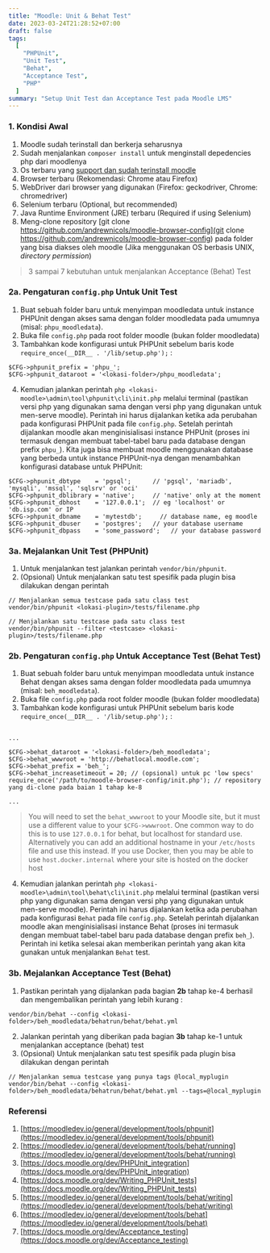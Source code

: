 ```yaml
---
title: "Moodle: Unit & Behat Test"
date: 2023-03-24T21:28:52+07:00
draft: false
tags:
  [
    "PHPUnit",
    "Unit Test",
    "Behat",
    "Acceptance Test",
    "PHP"
  ]
summary: "Setup Unit Test dan Acceptance Test pada Moodle LMS"
---
```


### 1. Kondisi Awal

1. Moodle sudah terinstall dan berkerja seharusnya
2. Sudah menjalankan `composer install` untuk menginstall depedencies php dari moodlenya
3. Os terbaru yang [support dan sudah terinstall moodle](https://moodledev.io/general/releases)
4. Browser terbaru (Rekomendasi: Chrome atau Firefox)
5. WebDriver dari browser yang digunakan (Firefox: geckodriver, Chrome: chromedriver)
6. Selenium terbaru (Optional, but recommended)
7. Java Runtime Environment (JRE) terbaru (Required if using Selenium)
8. Meng-clone repository [git clone https://github.com/andrewnicols/moodle-browser-config](git clone https://github.com/andrewnicols/moodle-browser-config) pada folder yang bisa diakses oleh moodle (Jika menggunakan OS berbasis UNIX, _directory permission_)

> 3 sampai 7 kebutuhan untuk menjalankan Acceptance (Behat) Test

### 2a. Pengaturan `config.php` Untuk Unit Test

1. Buat sebuah folder baru untuk menyimpan moodledata untuk instance PHPUnit dengan akses sama dengan folder moodledata pada umumnya (misal: `phpu_moodledata`).
2. Buka file `config.php` pada root folder moodle (bukan folder moodledata)
3. Tambahkan kode konfigurasi untuk PHPUnit sebelum baris kode `require_once(__DIR__ . '/lib/setup.php');` :

```
$CFG->phpunit_prefix = 'phpu_';
$CFG->phpunit_dataroot = '<lokasi-folder>/phpu_moodledata';
```

4. Kemudian jalankan perintah `php <lokasi-moodle>\admin\tool\phpunit\cli\init.php` melalui terminal (pastikan versi php yang digunakan sama dengan versi php yang digunakan untuk men-serve moodle). Perintah ini harus dijalankan ketika ada perubahan pada konfigurasi PHPUnit pada file `config.php`. Setelah perintah dijalankan moodle akan menginisialisasi instance PHPUnit (proses ini termasuk dengan membuat tabel-tabel baru pada database dengan prefix `phpu_`). Kita juga bisa membuat moodle menggunakan database yang berbeda untuk instance PHPUnit-nya dengan menambahkan konfigurasi database untuk PHPUnit:

```
$CFG->phpunit_dbtype    = 'pgsql';      // 'pgsql', 'mariadb', 'mysqli', 'mssql', 'sqlsrv' or 'oci'
$CFG->phpunit_dblibrary = 'native';     // 'native' only at the moment
$CFG->phpunit_dbhost    = '127.0.0.1';  // eg 'localhost' or 'db.isp.com' or IP
$CFG->phpunit_dbname    = 'mytestdb';     // database name, eg moodle
$CFG->phpunit_dbuser    = 'postgres';   // your database username
$CFG->phpunit_dbpass    = 'some_password';   // your database password
```

### 3a. Mejalankan Unit Test (PHPUnit)

1. Untuk menjalankan test jalankan perintah `vendor/bin/phpunit`.
2. (Opsional) Untuk menjalankan satu test spesifik pada plugin bisa dilakukan dengan perintah

```
// Menjalankan semua testcase pada satu class test
vendor/bin/phpunit <lokasi-plugin>/tests/filename.php
```

```
// Menjalankan satu testcase pada satu class test
vendor/bin/phpunit --filter <testcase> <lokasi-plugin>/tests/filename.php
```

### 2b. Pengaturan `config.php` Untuk Acceptance Test (Behat Test)

1. Buat sebuah folder baru untuk menyimpan moodledata untuk instance Behat dengan akses sama dengan folder moodledata pada umumnya (misal: `beh_moodledata`).
2. Buka file `config.php` pada root folder moodle (bukan folder moodledata)
3. Tambahkan kode konfigurasi untuk PHPUnit sebelum baris kode `require_once(__DIR__ . '/lib/setup.php');` :

```

...

$CFG->behat_dataroot = '<lokasi-folder>/beh_moodledata';
$CFG->behat_wwwroot = 'http://behatlocal.moodle.com';
$CFG->behat_prefix = 'beh_';
$CFG->behat_increasetimeout = 20; // (opsional) untuk pc 'low specs'
require_once('/path/to/moodle-browser-config/init.php'); // repository yang di-clone pada baian 1 tahap ke-8

...

```

> You will need to set the `behat_wwwroot` to your Moodle site, but it must use a different value to your `$CFG->wwwroot`. One common way to do this is to use `127.0.0.1` for behat, but localhost for standard use. Alternatively you can add an additional hostname in your `/etc/hosts` file and use this instead. If you use Docker, then you may be able to use `host.docker.internal` where your site is hosted on the docker host

4. Kemudian jalankan perintah `php <lokasi-moodle>\admin\tool\behat\cli\init.php` melalui terminal (pastikan versi php yang digunakan sama dengan versi php yang digunakan untuk men-serve moodle). Perintah ini harus dijalankan ketika ada perubahan pada konfigurasi `Behat` pada file `config.php`. Setelah perintah dijalankan moodle akan menginisialisasi instance Behat (proses ini termasuk dengan membuat tabel-tabel baru pada database dengan prefix `beh_`). Perintah ini ketika selesai akan memberikan perintah yang akan kita gunakan untuk menjalankan `Behat` test.

### 3b. Mejalankan Acceptance Test (Behat)

1. Pastikan perintah yang dijalankan pada bagian **2b** tahap ke-4 berhasil dan mengembalikan perintah yang lebih kurang :

```
vendor/bin/behat --config <lokasi-folder>/beh_moodledata/behatrun/behat/behat.yml
```

2. Jalankan perintah yang diberikan pada bagian **3b** tahap ke-1 untuk menjalankan acceptance (behat) test
3. (Opsional) Untuk menjalankan satu test spesifik pada plugin bisa dilakukan dengan perintah

```
// Menjalankan semua testcase yang punya tags @local_myplugin
vendor/bin/behat --config <lokasi-folder>/beh_moodledata/behatrun/behat/behat.yml --tags=@local_myplugin
```

### Referensi

1. [https://moodledev.io/general/development/tools/phpunit](https://moodledev.io/general/development/tools/phpunit)
2. [https://moodledev.io/general/development/tools/behat/running](https://moodledev.io/general/development/tools/behat/running)
3. [https://docs.moodle.org/dev/PHPUnit_integration](https://docs.moodle.org/dev/PHPUnit_integration)
4. [https://docs.moodle.org/dev/Writing_PHPUnit_tests](https://docs.moodle.org/dev/Writing_PHPUnit_tests)
5. [https://moodledev.io/general/development/tools/behat/writing](https://moodledev.io/general/development/tools/behat/writing)
6. [https://moodledev.io/general/development/tools/behat](https://moodledev.io/general/development/tools/behat)
7. [https://docs.moodle.org/dev/Acceptance_testing](https://docs.moodle.org/dev/Acceptance_testing)
